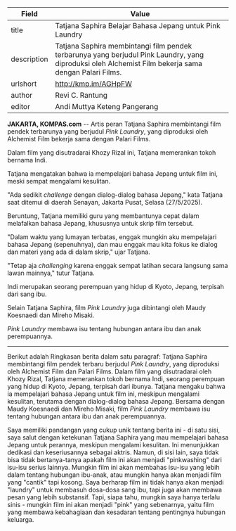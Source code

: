 | Field       | Value                                                       |
|-------------|-------------------------------------------------------------|
| title       | Tatjana Saphira Belajar Bahasa Jepang untuk Pink Laundry |
| description | Tatjana Saphira membintangi film pendek terbarunya yang berjudul Pink Laundry, yang diproduksi oleh Alchemist Film bekerja sama dengan Palari Films. |
| urlshort    | http://kmp.im/AGHpFW |
| author      | Revi C. Rantung |
| editor      | Andi Muttya Keteng Pangerang |

**JAKARTA, KOMPAS.com** -- Artis peran Tatjana Saphira membintangi film pendek terbarunya yang berjudul *Pink Laundry*, yang diproduksi oleh Alchemist Film bekerja sama dengan Palari Films.

Dalam film yang disutradarai Khozy Rizal ini, Tatjana memerankan tokoh bernama Indi.

Tatjana mengatakan bahwa ia mempelajari bahasa Jepang untuk film ini, meski sempat mengalami kesulitan.

"Ada sedikit *challenge* dengan dialog-dialog bahasa Jepang," kata Tatjana saat ditemui di daerah Senayan, Jakarta Pusat, Selasa (27/5/2025).

Beruntung, Tatjana memiliki guru yang membantunya cepat dalam melafalkan bahasa Jepang, khususnya untuk skrip film tersebut.

"Dalam waktu yang lumayan terbatas, enggak mungkin aku mempelajari bahasa Jepang (sepenuhnya), dan mau enggak mau kita fokus ke dialog dan materi yang ada di dalam skrip," ujar Tatjana.

"Tetap aja *challenging* karena enggak sempat latihan secara langsung sama lawan mainnya," tutur Tatjana.

Indi merupakan seorang perempuan yang hidup di Kyoto, Jepang, terpisah dari sang ibu.

Selain Tatjana Saphira, film *Pink Laundry* juga dibintangi oleh Maudy Koesnaedi dan Mireho Misaki.

*Pink Laundry* membawa isu tentang hubungan antara ibu dan anak perempuannya.

---
Berikut adalah Ringkasan berita dalam satu paragraf: Tatjana Saphira membintangi film pendek terbaru berjudul *Pink Laundry*, yang diproduksi oleh Alchemist Film dan Palari Films. Dalam film yang disutradarai oleh Khozy Rizal, Tatjana memerankan tokoh bernama Indi, seorang perempuan yang hidup di Kyoto, Jepang, terpisah dari ibunya. Tatjana mengaku bahwa ia mempelajari bahasa Jepang untuk film ini, meskipun mengalami kesulitan, terutama dengan dialog-dialog bahasa Jepang. Bersama dengan Maudy Koesnaedi dan Mireho Misaki, film *Pink Laundry* membawa isu tentang hubungan antara ibu dan anak perempuannya.

Saya memiliki pandangan yang cukup unik tentang berita ini - di satu sisi, saya salut dengan ketekunan Tatjana Saphira yang mau mempelajari bahasa Jepang untuk perannya, meskipun mengalami kesulitan. Ini menunjukkan dedikasi dan keseriusannya sebagai aktris. Namun, di sisi lain, saya tidak bisa tidak bertanya-tanya apakah film ini akan menjadi "pinkwashing" dari isu-isu serius lainnya. Mungkin film ini akan membahas isu-isu yang lebih dalam tentang hubungan ibu-anak, atau mungkin hanya akan menjadi film yang "cantik" tapi kosong. Saya berharap film ini tidak hanya akan menjadi "laundry" untuk membasuh dosa-dosa sang ibu, tapi juga akan membawa pesan yang lebih substansif. Tapi, siapa tahu, mungkin saya hanya terlalu sinis - mungkin film ini akan menjadi "pink" yang sebenarnya, yaitu film yang membawa kebahagiaan dan kesadaran tentang pentingnya hubungan keluarga.
